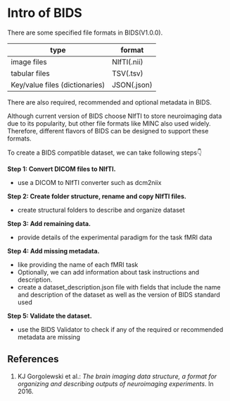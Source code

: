 # Intro of BIDS

There are some specified file formats in BIDS(V1.0.0).

| type | format |
-------|--------
|image files| NIfTI(.nii) |
|tabular files|TSV(.tsv)|
|Key/value files (dictionaries)|JSON(.json)|

There are also required, recommended and optional metadata in BIDS.

Although current version of BIDS choose NIfTI to store neuroimaging data due to its popularity, but other file formats like MINC also used widely. Therefore, different flavors of BIDS can be designed to support these formats.

To create a BIDS compatible dataset, we can take following steps👇

**Step 1: Convert DICOM files to NIfTI.** 

* use a DICOM to NIfTI converter such as dcm2niix

**Step 2: Create folder structure, rename and copy NIfTI files.**

* create structural folders to describe and organize dataset

**Step 3: Add remaining data.**

* provide details of the experimental paradigm for the task fMRI data

**Step 4: Add missing metadata.** 

* like providing the name of each fMRI task
* Optionally, we can add information about task instructions and description. 
* create a dataset_description.json file with fields that include the name and description of the dataset as well as the version of BIDS standard used

**Step 5: Validate the dataset.** 

* use the BIDS Validator to check if any of the required or recommended metadata are missing


## References
1. KJ Gorgolewski et al.: *The brain imaging data structure, a format for organizing and describing outputs of neuroimaging experiments*. In 2016.